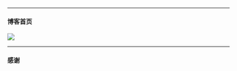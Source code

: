 


***

#### 博客首页  

![](/images/readme//img4.png)   

***  




#### 感谢   

<!-- 
本博客在[leopardpan](https://github.com/leopardpan/leopardpan.github.io)基础上修改的。  -->